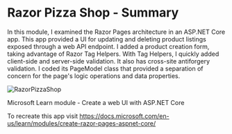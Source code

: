 ﻿# Razor Pizza Shop - Summary

In this module, I examined the Razor Pages architecture in an ASP.NET Core app. This app provided a UI for updating and deleting product listings exposed through a web API endpoint. I added a product creation form, taking advantage of Razor Tag Helpers. With Tag Helpers, I quickly added client-side and server-side validation. It also has cross-site antiforgery validation. I coded its PageModel class that provided a separation of concern for the page's logic operations and data properties.

![RazorPizzaShop](https://user-images.githubusercontent.com/10329673/135934498-fe488449-70c2-4f7c-8abb-60895970bb56.png)

Microsoft Learn module - Create a web UI with ASP.NET Core 

To recreate this app visit https://docs.microsoft.com/en-us/learn/modules/create-razor-pages-aspnet-core/



